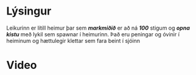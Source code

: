 # Lýsingur
Leikurinn er lítill heimur þar sem ___markmiðið___ er að ná ___100___ stigum og ___opna kistu___ með lykil sem spawnar í heimurinn.
Það eru peningar og óvinir í heiminum og hættulegir klettar sem fara beint í sjóinn

# Video
